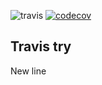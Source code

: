 ![travis](https://travis-ci.org/acmcx/travis-try.svg?branch=master)
[![codecov](https://codecov.io/gh/acmcx/travis-try/branch/master/graph/badge.svg)](https://codecov.io/gh/acmcx/travis-try)


## Travis try

New line
